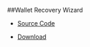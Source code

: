 ##Wallet Recovery Wizard

- [Source Code](https://github.com/BitGo/wallet-recovery-wizard)

- [Download](https://github.com/BitGo/wallet-recovery-wizard/releases)
